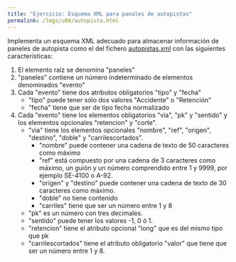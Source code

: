 ```yaml
---
title: "Ejercicio: Esquema XML para panales de autopistas"
permalink: /lmgs/u04/autopista.html
---
```


Implementa un esquema XML adecuado para almacenar información de paneles de autopista como el del fichero [autopistas.xml](https://raw.githubusercontent.com/josedom24/lmgs_doc/master/unidades/u7/fich/autopistas.xml) con las siguientes características:

1. El elemento raíz se denomina "paneles"
2. "paneles" contiene un número indeterminado de elementos denominados "evento"
3. Cada "evento" tiene dos atributos obligatorios "tipo" y "fecha"
	* "tipo" puede tener sólo dos valores "Accidente" o "Retención"
	* "fecha" tiene que ser de tipo fecha normalizado
4. Cada "evento" tiene los elementos obligatorios "via", "pk" y "sentido" y los elementos opcionales "retencion" y "corte".
    * "via" tiene los elementos opcionales "nombre", "ref", "origen", "destino", "doble" y "carrilescortados".
        * "nombre" puede contener una cadena de texto de 50 caracteres como máximo
        * "ref" está compuesto por una cadena de 3 caracteres como máximo, un guión y un número comprendido entre 1 y 9999, por ejemplo SE-4100 o A-92.
        * "origen" y "destino" puede contener una cadena de texto de 30 caracteres como máximo.
        * "doble" no tiene contenido
        * "carriles" tiene que ser un número entre 1 y 8
    * "pk" es un número con tres decimales.
    * "sentido" puede tener los valores -1, 0 ó 1.
    * "retencion" tiene el atributo opcional "long" que es del mismo tipo que pk
    * "carrilescortados" tiene el atributo obligatorio "valor" que tiene que ser un número entre 1 y 8.